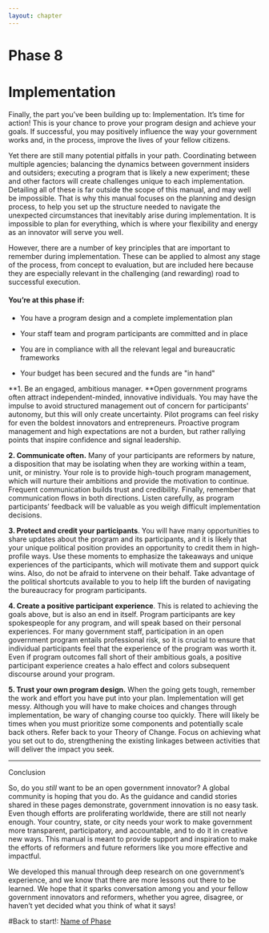 ```yaml
---
layout: chapter
---
```


# Phase 8 

# Implementation

Finally, the part you’ve been building up to: Implementation. It’s time for action! This is your chance to prove your program design and achieve your goals. If successful, you may positively influence the way your government works and, in the process, improve the lives of your fellow citizens. 

Yet there are still many potential pitfalls in your path. Coordinating between multiple agencies; balancing the dynamics between government insiders and outsiders; executing a program that is likely a new experiment; these and other factors will create challenges unique to each implementation. Detailing all of these is far outside the scope of this manual, and may well be impossible. That is why this manual focuses on the planning and design process, to help you set up the structure needed to navigate the unexpected circumstances that inevitably arise during implementation. It is impossible to plan for everything, which is where your flexibility and energy as an innovator will serve you well. 

However, there are a number of key principles that are important to remember during implementation. These can be applied to almost any stage of the process, from concept to evaluation, but are included here because they are especially relevant in the challenging (and rewarding) road to successful execution.  

#### You’re at this phase if: 

* You have a program design and a complete implementation plan

* Your staff team and program participants are committed and in place

* You are in compliance with all the relevant legal and bureaucratic frameworks 

* Your budget has been secured and the funds are "in hand"

**1. Be an engaged, ambitious manager. **Open government programs often attract independent-minded, innovative individuals. You may have the impulse to avoid structured management out of concern for participants’ autonomy, but this will only create uncertainty. Pilot programs can feel risky for even the boldest innovators and entrepreneurs. Proactive program management and high expectations are not a burden, but rather rallying points that inspire confidence and signal leadership. 

**2. Communicate often.** Many of your participants are reformers by nature, a disposition that may be isolating when they are working within a team, unit, or ministry. Your role is to provide high-touch program management, which will nurture their ambitions and provide the motivation to continue. Frequent communication builds trust and credibility. Finally, remember that communication flows in both directions. Listen carefully, as program participants’ feedback will be valuable as you weigh difficult implementation decisions. 

**3. Protect and credit your participants**. You will have many opportunities to share updates about the program and its participants, and it is likely that your unique political position provides an opportunity to credit them in high-profile ways. Use these moments to emphasize the takeaways and unique experiences of the participants, which will motivate them and support quick wins. Also, do not be afraid to intervene on their behalf. Take advantage of the political shortcuts available to you to help lift the burden of navigating the bureaucracy for program participants. 

**4. Create a positive participant experience**. This is related to achieving the goals above, but is also an end in itself. Program participants are key spokespeople for any program, and will speak based on their personal experiences. For many government staff, participation in an open government program entails professional risk, so it is crucial to ensure that individual participants feel that the experience of the program was worth it. Even if program outcomes fall short of their ambitious goals, a positive participant experience creates a halo effect and colors subsequent discourse around your program. 

**5. Trust your own program design.** When the going gets tough, remember the work and effort you have put into your plan. Implementation will get messy. Although you will have to make choices and changes through implementation, be wary of changing course too quickly. There will likely be times when you must prioritize some components and potentially scale back others. Refer back to your Theory of Change. Focus on achieving what you set out to do, strengthening the existing linkages between activities that will deliver the impact you seek. 

**  **

Conclusion

So, do you *still* want to be an open government innovator? A global community is hoping that you do. As the guidance and candid stories shared in these pages demonstrate, government innovation is no easy task. Even though efforts are proliferating worldwide, there are still not nearly enough. Your country, state, or city needs your work to make government more transparent, participatory, and accountable, and to do it in creative new ways. This manual is meant to provide support and inspiration to make the efforts of reformers and future reformers like you more effective and impactful. 

We developed this manual through deep research on one government’s experience, and we know that there are more lessons out there to be learned. We hope that it sparks conversation among you and your fellow government innovators and reformers, whether you agree, disagree, or haven’t yet decided what you think of what it says! 

#Back to start!: [Name of Phase]({{baseurl}}/manual/)